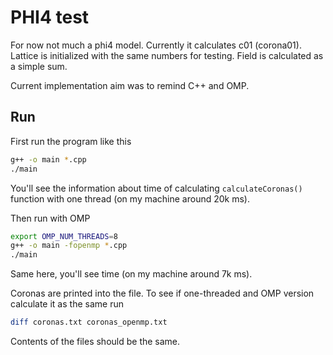 # PHI4 test

For now not much a phi4 model. Currently it calculates c01 (corona01). Lattice is initialized with the same numbers for testing. Field is calculated as a simple sum.

Current implementation aim was to remind C++ and OMP.

## Run
First run the program like this
```bash
g++ -o main *.cpp
./main
```
You'll see the information about time of calculating `calculateCoronas()` function with one thread (on my machine around 20k ms).

Then run with OMP
```bash
export OMP_NUM_THREADS=8
g++ -o main -fopenmp *.cpp
./main
```
Same here, you'll see time (on my machine around 7k ms).

Coronas are printed into the file. To see if one-threaded and OMP version calculate it as the same run
```bash
diff coronas.txt coronas_openmp.txt
```
Contents of the files should be the same.